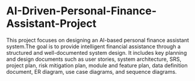 # AI-Driven-Personal-Finance-Assistant-Project
This project focuses on designing an AI-based personal finance assistant system.The goal is to provide intelligent financial assistance through a structured and well-documented system design.
It includes key planning and design documents such as user stories, system architecture, SRS, project plan, risk mitigation plan, module and feature plan, data definition document, ER diagram, use case diagrams, and sequence diagrams.
